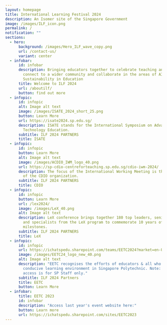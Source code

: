 ```yaml
---
layout: homepage
title: International Learning Festival 2024
description: An Isomer site of the Singapore Government
image: /images/ILF_icon.png
permalink: /
notification: ""
sections:
  - hero:
      background: /images/Hero_ILF_wave_copy.png
      url: /contact-us/
      variant: center
  - infobar:
      id: infobar
      description: Bringing educators together to celebrate teaching and learning,
        connect to a wider community and collaborate in the areas of AI and
        Sustainability in Education
      title: Welcome to ILF 2024
      url: /aboutilf/
      button: find out more
  - infopic:
      id: infopic
      alt: Image alt text
      image: /images/ISATE_2024_short_25.png
      button: Learn More
      url: https://isate2024.sp.edu.sg/
      description: ISATE stands for the International Symposium on Advances in
        Technology Education.
      subtitle: ILF 2024 PARTNERS
      title: ISATE
  - infopic:
      id: infopic
      button: Learn More
      alt: Image alt text
      image: /images/ACDIO_IWM_logo_40.png
      url: https://sp-cdio-centreforteaching.sp.edu.sg/cdio-iwm-2024/
      description: The focus of the International Working Meeting is the development
        of the CDIO organization.
      subtitle: ILF 2024 PARTNERS
      title: CDIO
  - infopic:
      id: infopic
      button: Learn More
      url: /lex2024/
      image: /images/LeX_40.png
      alt: Image alt text
      description: LeX conference brings together 180 top leaders, senior management,
        and specialists from the LeX program to commemorate 10 years of LeX
        milestones.
      subtitle: ILF 2024 PARTNERS
      title: LeX
  - infopic:
      id: infopic
      url: https://ichatspedu.sharepoint.com/teams/EETC2024?market=en-US
      image: /images/EETC24_logo_new_40.png
      alt: Image alt text
      description: "EETC recognises the efforts of educators & all who create a
        conducive learning environment in Singapore Polytechnic. Note: Website
        access is for SP Staff only."
      subtitle: ILF 2024 Partners
      title: EETC
      button: Learn More
  - infobar:
      title: EETC 2023
      id: infobar
      description: "Access last year's event website here:"
      button: Learn more
      url: https://ichatspedu.sharepoint.com/sites/EETC2023
---
```

